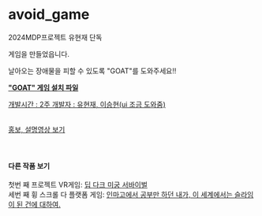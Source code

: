 # avoid_game
 2024MDP프로젝트
 유현재 단독
 
게임을 만들었읍니다.

날아오는 장애물을 피할 수 있도록 "GOAT"를 도와주세요!!

<b><a href = "https://drive.google.com/file/d/1RIzimcyTE3ADA-SVuH2RiKcyMATadA-j/view?usp=sharing">"GOAT" 게임 설치 파일</b>

개발시간 : 2주
개발자 : 유현재, 이승현(ui 조금 도와줌)<br><br>

<A href = "https://youtu.be/gwNewXl2Dtw" target = "링크 방법" > 홍보, 설명영상 보기</A> <br><br><br>

<h4>다른 작품 보기</h4>
  첫번 째 프로젝트 VR게임:
<A href = "https://github.com/leesh0829/2024MDP_1" target = "링크 방법" > 딥 다크 미궁 서바이벌 </A> <br>
 세번 째 휭 스크롤 다 플랫폼 게임:
<A href = "https://github.com/leesh0829/2024MDP_3" target = "링크 방법" > 인마고에서 공부만 하던 내가, 이 세계에서는 슬라임이 된 건에 대하여. </A>
